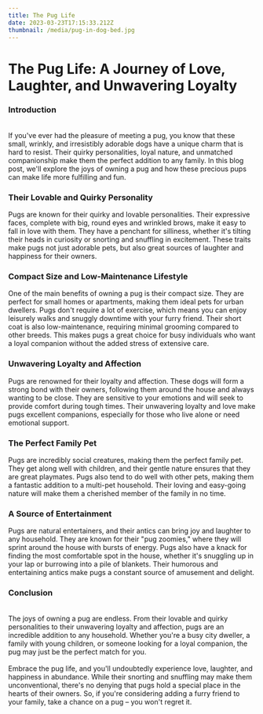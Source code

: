 ```yaml
---
title: The Pug Life
date: 2023-03-23T17:15:33.212Z
thumbnail: /media/pug-in-dog-bed.jpg
---
```

# The Pug Life: A Journey of Love, Laughter, and Unwavering Loyalty

### Introduction

\
If you've ever had the pleasure of meeting a pug, you know that these small, wrinkly, and irresistibly adorable dogs have a unique charm that is hard to resist. Their quirky personalities, loyal nature, and unmatched companionship make them the perfect addition to any family. In this blog post, we'll explore the joys of owning a pug and how these precious pups can make life more fulfilling and fun.

### Their Lovable and Quirky Personality

Pugs are known for their quirky and lovable personalities. Their expressive faces, complete with big, round eyes and wrinkled brows, make it easy to fall in love with them. They have a penchant for silliness, whether it's tilting their heads in curiosity or snorting and snuffling in excitement. These traits make pugs not just adorable pets, but also great sources of laughter and happiness for their owners.

### Compact Size and Low-Maintenance Lifestyle

One of the main benefits of owning a pug is their compact size. They are perfect for small homes or apartments, making them ideal pets for urban dwellers. Pugs don't require a lot of exercise, which means you can enjoy leisurely walks and snuggly downtime with your furry friend. Their short coat is also low-maintenance, requiring minimal grooming compared to other breeds. This makes pugs a great choice for busy individuals who want a loyal companion without the added stress of extensive care.

### Unwavering Loyalty and Affection

Pugs are renowned for their loyalty and affection. These dogs will form a strong bond with their owners, following them around the house and always wanting to be close. They are sensitive to your emotions and will seek to provide comfort during tough times. Their unwavering loyalty and love make pugs excellent companions, especially for those who live alone or need emotional support.

### The Perfect Family Pet

Pugs are incredibly social creatures, making them the perfect family pet. They get along well with children, and their gentle nature ensures that they are great playmates. Pugs also tend to do well with other pets, making them a fantastic addition to a multi-pet household. Their loving and easy-going nature will make them a cherished member of the family in no time.

### A Source of Entertainment

Pugs are natural entertainers, and their antics can bring joy and laughter to any household. They are known for their "pug zoomies," where they will sprint around the house with bursts of energy. Pugs also have a knack for finding the most comfortable spot in the house, whether it's snuggling up in your lap or burrowing into a pile of blankets. Their humorous and entertaining antics make pugs a constant source of amusement and delight.

### Conclusion

\
The joys of owning a pug are endless. From their lovable and quirky personalities to their unwavering loyalty and affection, pugs are an incredible addition to any household. Whether you're a busy city dweller, a family with young children, or someone looking for a loyal companion, the pug may just be the perfect match for you.\
\
Embrace the pug life, and you'll undoubtedly experience love, laughter, and happiness in abundance. While their snorting and snuffling may make them unconventional, there's no denying that pugs hold a special place in the hearts of their owners. So, if you're considering adding a furry friend to your family, take a chance on a pug – you won't regret it.